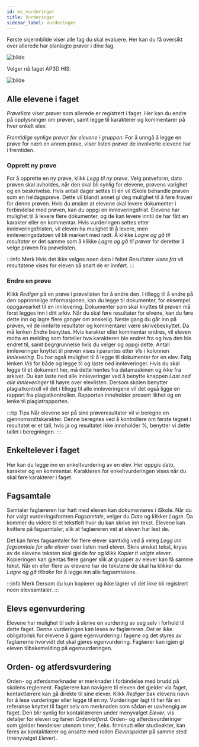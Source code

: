 ```yaml
---
id: ms_vurderinger
title: Vurderinger
sidebar_label: Vurderinger
---
```


Første skjermbilde viser alle fag du skal evaluere. Her kan du få oversikt over allerede har planlagte prøver i dine fag. 

![bilde](https://github.com/BarmanHanssen/iskole/assets/80097133/86177da8-38a9-4559-a372-af46f423b5eb)

Velger nå faget AP3D HIS:

![bilde](https://github.com/BarmanHanssen/iskole/assets/80097133/96e4539d-d15a-4725-a6d3-f142f0e3def8)

## Alle elevene i faget
_Prøveliste_ viser prøver som allerede er registrert i faget. Her kan du endre på opplysninger om prøven, samt legge til karakterer og kommentarer på hver enkelt elev. 

_Fremtidige synlige prøver for elevene i gruppen_: For å unngå å legge en prøve for nært en annen prøve, viser listen prøver de involverte elevene har i fremtiden.


### Opprett ny prøve 
For å opprette en ny prøve, klikk _Legg til ny prøve_. Velg prøveform, dato prøven skal avholdes, når den skal bli synlig for elevene, prøvens varighet og en beskrivelse. Hvis antall dager settes til én vil iSkole behandle prøven som en heldagsprøve. Dette vil blandt annet gi deg mulighet til å føre fravær for denne prøven. Hvis du ønsker at elevene skal levere dokumenter i forbindelse med prøven, kan du oppgi en innleveringsfrist. Elevene har mulighet til å levere flere dokumenter, og de kan levere inntil de har fått en karakter eller en kommentar. Hvis vurderingen settes etter innleveringsfristen, vil eleven ha mulighet til å levere, men innleveringsdatoen vil bli markert med rødt. Å klikke _Lagre og gå til resultater_ er det samme som å klikke _Lagre og gå til prøver_ for deretter å velge prøven fra prøvelisten. 

:::info Merk
Hvis det ikke velges noen dato i feltet _Resultater vises fra_ vil resultatene vises for eleven så snart de er innført.
:::

### Endre en prøve
Klikk _Rediger_ på en prøve i prøvelisten for å endre den. I tillegg til å endre på den opprinnelige informasjonen, kan du legge til dokumenter, for eksempel oppgavearket til en innlevering. Dokumenter som skal knyttes til prøven må først legges inn i ditt arkiv. Når du skal føre resultater for elvene, kan du føre dette inn og lagre flere ganger om ønskelig. Neste gang du går inn på prøven, vil de innførte resultater og kommentarer være skrivebeskyttet. Da må lenken _Endre_ benyttes. Hvis karakter eller kommentar endres, vil eleven motta en melding som forteller hva karakteren ble endret fra og hva den ble endret til, samt begrgrunnelse hvis du velger og oppgi dette. Antall innleveringer knyttet til prøven vises i parantes etter _Vis_ i kolonnen _Innlevering_. Du har også mulighet til å legge til dokumenter for en elev. Følg lenken _Vis_ for både og legge til og laste ned innleveringer. Hvis du skal legge til et dokument her, må dette hentes fra datamaskinen og ikke fra arkivet. Du kan laste ned alle innleveringer ved å benytte knappen _Last ned alle innleveringer_ til høyre over elevlisten. Dersom skolen benytter plagiatkontroll vil det i tillegg til alle innleveringene vil det også ligge en rapport fra plagiatkontrollen. Rapporten inneholder prosent likhet og en lenke til plagiatrapporten.

:::tip Tips
Når elevene ser på sine prøveresultater vil vi beregne en gjennomsnittskarakter. Denne beregnes ved å kontrollere om første tegnet i resultatet er et tall, hvis ja og resultatet ikke inneholder %, benytter vi dette tallet i beregningen.
:::

## Enkeltelever i faget
Her kan du legge inn en enkeltvurdering av en elev. Her oppgis dato, karakter og en kommentar. Karakteren for enkeltvurderingen vises når du skal føre karakterer i faget.

## Fagsamtale
Samtaler faglæreren har hatt med eleven kan dokumenteres i iSkole. Når du har valgt vurderingsformen _Fagsamtale_, velger du _Dato_ og klikker _Lagre_. Da kommer du videre til et tekstfelt hvor du kan skrive inn tekst. Elevene kan kvittere på fagsamtaler, slik at faglæreren vet at eleven har lest de.

Det kan føres fagsamtaler for flere elever samtidig ved å veleg _Legg inn fagsamtale for alle elever_ over listen med elever. Skriv ønsket tekst, kryss av de elevene teksten skal gjelde for og klikk _Kopier ti valgte elever_. Kopieringen kan gjentas flere ganger slik at grupper av elever kan få samme tekst. Når en eller flere av elevene har de tekstene de skal ha klikker du _Lagre og gå tilbake_ for å legge inn alle fagsamtalene.

:::info Merk
Dersom du kun kopierer og ikke lagrer vil det ikke bli registrert noen elevsamtaler.
:::

## Elevs egenvurdering
Elevene har mulighet til selv å skrive en vurdering av seg selv i forhold til dette faget. Denne vurderingen kan leses av faglæreren. Det er ikke obligatorisk for elevene å gjøre egenvurdering i fagene og det styres av faglærerne hvorvidt det skal gjøres egenvurdering. Faglærer kan igjen gi eleven tilbakemelding på egenvurderingen.

## Orden- og atferdsvurdering
Orden- og atferdsmerknader er merknader i forbindelse med brudd på skolens reglement. Faglærere kan navigere til eleven det gjelder via faget, kontaktlærere kan gå direkte til sine elever. Klikk _Rediger_ bak elevens navn for å lese vurderinger eller legge til en ny. Vurderinger lagt til her får en referanse knyttet til faget selv om merknaden som sådan er uavhengig av faget. Den blir synlig for kontaklæreren under menyvalget _Elever_, vis detaljer for eleven og fanen _Orden/atferd_. Orden- og atferdsvurderinger som gjelder hendelser utenom timer, f.eks. friminutt eller studieøkter, kan føres av kontaktlærer og ansatte med rollen _Elevinspektør_ på samme sted (menyvalget _Elever_).
